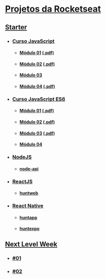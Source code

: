 # [Projetos da Rocketseat](https://rocketseat.com.br/)

## [Starter](Starter)
- ### [Curso JavaScript](Starter/Curso%20JavaScript)
  - #### [Módulo 01](https://rhenangarcia.github.io/Rocketseat/Starter/Curso%20JavaScript/ex_modulo_01.html) [(.pdf)](https://rhenangarcia.github.io/Rocketseat/Starter/Curso%20JavaScript/ex_modulo_01.pdf)
  - #### [Módulo 02](https://rhenangarcia.github.io/Rocketseat/Starter/Curso%20JavaScript/ex_modulo_02.html) [(.pdf)](https://rhenangarcia.github.io/Rocketseat/Starter/Curso%20JavaScript/ex_modulo_02.pdf)
  - #### [Módulo 03](https://rhenangarcia.github.io/Rocketseat/Starter/Curso%20JavaScript/ex_modulo_03.html)
  - #### [Módulo 04](https://rhenangarcia.github.io/Rocketseat/Starter/Curso%20JavaScript/ex_modulo_04.html) [(.pdf)](https://rhenangarcia.github.io/Rocketseat/Starter/Curso%20JavaScript/ex_modulo_04.pdf)
- ### [Curso JavaScript ES6](Starter/Curso%20JavaScript%20ES6)
  - #### [Módulo 01](https://rhenangarcia.github.io/Rocketseat/Starter/Curso%20JavaScript%20ES6/ex_modulo_01/ex_modulo_01.html) [(.pdf)](https://rhenangarcia.github.io/Rocketseat/Starter/Curso%20JavaScript%20ES6/ex_modulo_01/ex_modulo_01.pdf)
  - #### [Módulo 02](https://rhenangarcia.github.io/Rocketseat/Starter/Curso%20JavaScript%20ES6/ex_modulo_02/public/ex_modulo_02.html) [(.pdf)](https://rhenangarcia.github.io/Rocketseat/Starter/Curso%20JavaScript%20ES6/ex_modulo_02/ex_modulo_02.pdf)
  - #### [Módulo 03](https://rhenangarcia.github.io/Rocketseat/Starter/Curso%20JavaScript%20ES6/ex_modulo_03/public/ex_modulo_03.html) [(.pdf)](https://rhenangarcia.github.io/Rocketseat/Starter/Curso%20JavaScript%20ES6/ex_modulo_03/ex_modulo_03.pdf)
  - #### [Módulo 04](https://rhenangarcia.github.io/Rocketseat/Starter/Curso%20JavaScript%20ES6/ex_modulo_04/public/index.html)
- ### [NodeJS](Starter/NodeJS)
  - #### [node-api](https://rhenangarcia.github.io/Rocketseat/Starter/NodeJS/node-api)
- ### [ReactJS](Starter/ReactJS)
  - #### [huntweb](https://rhenangarcia.github.io/Rocketseat/Starter/ReactJS/huntweb)
- ### [React Native](Starter/React%20Native)
  - #### [huntapp](https://rhenangarcia.github.io/Rocketseat/Starter/React%20Native/huntapp)
  - #### [huntexpo](https://rhenangarcia.github.io/Rocketseat/Starter/React%20Native/huntexpo)

## [Next Level Week](NLW)
- ### [#01](https://rhenangarcia.github.io/Rocketseat/NLW/01)
- ### [#02](https://rhenangarcia.github.io/Rocketseat/NLW/02)
